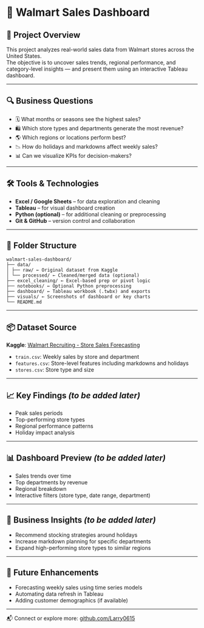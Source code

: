 # 🛒 Walmart Sales Dashboard

## 📌 Project Overview

This project analyzes real-world sales data from Walmart stores across the United States.  
The objective is to uncover sales trends, regional performance, and category-level insights — and present them using an interactive Tableau dashboard.

---

## 🔍 Business Questions

- 🗓️ What months or seasons see the highest sales?
- 🛍️ Which store types and departments generate the most revenue?
- 🌎 Which regions or locations perform best?
- 📉 How do holidays and markdowns affect weekly sales?
- 📊 Can we visualize KPIs for decision-makers?

---

## 🛠️ Tools & Technologies

- **Excel / Google Sheets** – for data exploration and cleaning
- **Tableau** – for visual dashboard creation
- **Python (optional)** – for additional cleaning or preprocessing
- **Git & GitHub** – version control and collaboration

---

## 📁 Folder Structure
```
walmart-sales-dashboard/
├── data/
│ ├── raw/ ← Original dataset from Kaggle
│ └── processed/ ← Cleaned/merged data (optional)
├── excel_cleaning/ ← Excel-based prep or pivot logic
├── notebooks/ ← Optional Python preprocessing
├── dashboard/ ← Tableau workbook (.twbx) and exports
├── visuals/ ← Screenshots of dashboard or key charts
└── README.md
```

---

## 📦 Dataset Source

**Kaggle**: [Walmart Recruiting - Store Sales Forecasting](https://www.kaggle.com/competitions/walmart-recruiting-store-sales-forecasting)

- `train.csv`: Weekly sales by store and department  
- `features.csv`: Store-level features including markdowns and holidays  
- `stores.csv`: Store type and size  

---

## 📈 Key Findings *(to be added later)*

- Peak sales periods
- Top-performing store types
- Regional performance patterns
- Holiday impact analysis

---

## 📊 Dashboard Preview *(to be added later)*

- Sales trends over time
- Top departments by revenue
- Regional breakdown
- Interactive filters (store type, date range, department)

---

## 📢 Business Insights *(to be added later)*

- Recommend stocking strategies around holidays
- Increase markdown planning for specific departments
- Expand high-performing store types to similar regions

---

## 🚀 Future Enhancements

- Forecasting weekly sales using time series models  
- Automating data refresh in Tableau  
- Adding customer demographics (if available)

---

📬 Connect or explore more: [github.com/Larry0615](https://github.com/Larry0615)

